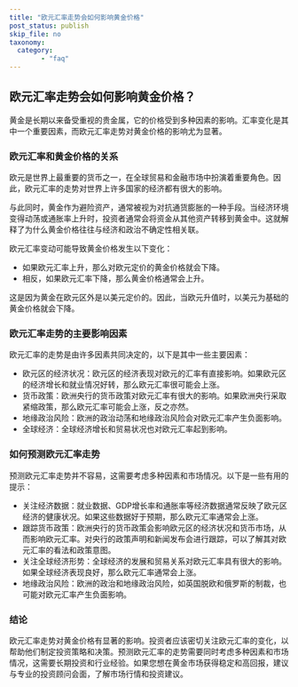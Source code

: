 ```yaml
---
title: "欧元汇率走势会如何影响黄金价格"
post_status: publish
skip_file: no
taxonomy:
  category:
        - "faq"
---
```


## 欧元汇率走势会如何影响黄金价格？

黄金是长期以来备受重视的贵金属，它的价格受到多种因素的影响。汇率变化是其中一个重要因素，而欧元汇率走势对黄金价格的影响尤为显著。

### 欧元汇率和黄金价格的关系

欧元是世界上最重要的货币之一，在全球贸易和金融市场中扮演着重要角色。因此，欧元汇率的走势对世界上许多国家的经济都有很大的影响。

与此同时，黄金作为避险资产，通常被视为对抗通货膨胀的一种手段。当经济环境变得动荡或通胀率上升时，投资者通常会将资金从其他资产转移到黄金中。这就解释了为什么黄金价格往往与经济和政治不确定性相关联。

欧元汇率变动可能导致黄金价格发生以下变化：

- 如果欧元汇率上升，那么对欧元定价的黄金价格就会下降。
- 相反，如果欧元汇率下降，那么黄金价格通常会上升。

这是因为黄金在欧元区外是以美元定价的。因此，当欧元升值时，以美元为基础的黄金价格就会下降。

### 欧元汇率走势的主要影响因素

欧元汇率的走势是由许多因素共同决定的，以下是其中一些主要因素：

- 欧元区的经济状况：欧元区的经济表现对欧元的汇率有直接影响。如果欧元区的经济增长和就业情况好转，那么欧元汇率很可能会上涨。
- 货币政策：欧洲央行的货币政策对欧元汇率有很大的影响。如果欧洲央行采取紧缩政策，那么欧元汇率可能会上涨，反之亦然。
- 地缘政治风险：欧洲的政治动荡和地缘政治风险会对欧元汇率产生负面影响。
- 全球经济：全球经济增长和贸易状况也对欧元汇率起到影响。

### 如何预测欧元汇率走势

预测欧元汇率走势并不容易，这需要考虑多种因素和市场情况。以下是一些有用的提示：

- 关注经济数据：就业数据、GDP增长率和通胀率等经济数据通常反映了欧元区经济的健康状况。如果这些数据好于预期，那么欧元汇率通常会上涨。
- 跟踪货币政策：欧洲央行的货币政策会影响欧元区的经济状况和货币市场，从而影响欧元汇率。对央行的政策声明和新闻发布会进行跟踪，可以了解其对欧元汇率的看法和政策意图。
- 关注全球经济形势：全球经济的发展和贸易关系对欧元汇率具有很大的影响。如果全球经济表现良好，那么欧元汇率通常会上涨。
- 地缘政治风险：欧洲的政治和地缘政治风险，如英国脱欧和俄罗斯的制裁，也可能对欧元汇率产生负面影响。

### 结论

欧元汇率走势对黄金价格有显著的影响。投资者应该密切关注欧元汇率的变化，以帮助他们制定投资策略和决策。预测欧元汇率的走势需要同时考虑多种因素和市场情况，这需要长期投资和行业经验。如果您想在黄金市场获得稳定和高回报，建议与专业的投资顾问会面，了解市场行情和投资建议。
